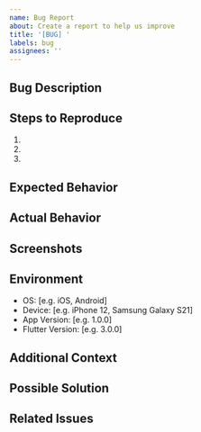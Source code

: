 ```yaml
---
name: Bug Report
about: Create a report to help us improve
title: '[BUG] '
labels: bug
assignees: ''
---
```


## Bug Description
<!-- A clear and concise description of what the bug is -->

## Steps to Reproduce
1. 
2. 
3. 

## Expected Behavior
<!-- A clear and concise description of what you expected to happen -->

## Actual Behavior
<!-- A clear and concise description of what actually happened -->

## Screenshots
<!-- If applicable, add screenshots to help explain your problem -->

## Environment
- OS: [e.g. iOS, Android]
- Device: [e.g. iPhone 12, Samsung Galaxy S21]
- App Version: [e.g. 1.0.0]
- Flutter Version: [e.g. 3.0.0]

## Additional Context
<!-- Add any other context about the problem here -->

## Possible Solution
<!-- If you have any ideas on how to fix this issue, please describe them here -->

## Related Issues
<!-- Link any related issues here -->

